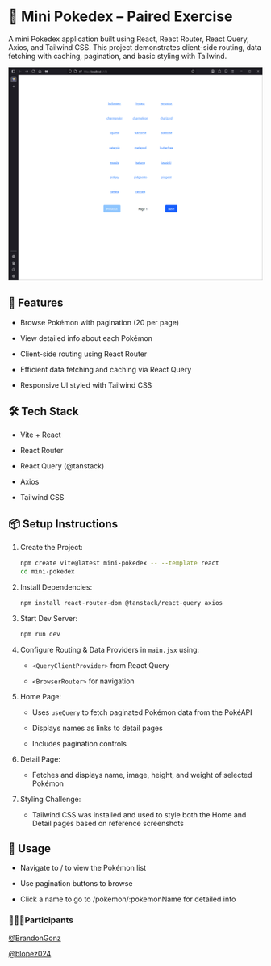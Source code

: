# 🧪 Mini Pokedex – Paired Exercise

A mini Pokedex application built using React, React Router, React Query, Axios, and Tailwind CSS. This project demonstrates client-side routing, data fetching with caching, pagination, and basic styling with Tailwind.

![Poke API Preview](./public/pokeapi_preview.gif)

## 🚀 Features

- Browse Pokémon with pagination (20 per page)

- View detailed info about each Pokémon

- Client-side routing using React Router

- Efficient data fetching and caching via React Query

- Responsive UI styled with Tailwind CSS

## 🛠️ Tech Stack

- Vite + React

- React Router

- React Query (@tanstack)

- Axios

- Tailwind CSS

## 📦 Setup Instructions

1. Create the Project:

   ```bash
   npm create vite@latest mini-pokedex -- --template react
   cd mini-pokedex
   ```

2. Install Dependencies:

   ```bash
   npm install react-router-dom @tanstack/react-query axios
   ```

3. Start Dev Server:

   ```bash
   npm run dev
   ```

4. Configure Routing & Data Providers in `main.jsx` using:

   - `<QueryClientProvider>` from React Query

   - `<BrowserRouter>` for navigation

5. Home Page:

   - Uses `useQuery` to fetch paginated Pokémon data from the PokéAPI

   - Displays names as links to detail pages

   - Includes pagination controls

6. Detail Page:

   - Fetches and displays name, image, height, and weight of selected Pokémon

7. Styling Challenge:

   - Tailwind CSS was installed and used to style both the Home and Detail pages based on reference screenshots

## 🔗 Usage

- Navigate to / to view the Pokémon list

- Use pagination buttons to browse

- Click a name to go to /pokemon/:pokemonName for detailed info

### 🧑‍🤝‍🧑Participants

[@BrandonGonz](https://github.com/BrandonGonz)

[@blopez024](https://github.com/blopez024)

